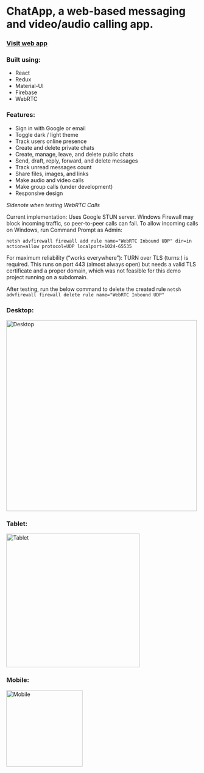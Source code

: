 # ChatApp, a web-based messaging and video/audio calling app.

### <a href="https://dn-chat-app.netlify.app" target="_blank">Visit web app</a>

### Built using:

- React
- Redux
- Material-UI
- Firebase
- WebRTC

### Features:

- Sign in with Google or email
- Toggle dark / light theme
- Track users online presence 
- Create and delete private chats
- Create, manage, leave, and delete public chats
- Send, draft, reply, forward, and delete messages
- Track unread messages count 
- Share files, images, and links
- Make audio and video calls
- Make group calls (under development)
- Responsive design


*Sidenote when testing WebRTC Calls* 

Current implementation: 
Uses Google STUN server. Windows Firewall may block incoming traffic, so peer-to-peer calls can fail. 
To allow incoming calls on Windows, run Command Prompt as Admin:

```netsh advfirewall firewall add rule name="WebRTC Inbound UDP" dir=in action=allow protocol=UDP localport=1024-65535```

For maximum reliability (“works everywhere”): TURN over TLS (turns:) is required. 
This runs on port 443 (almost always open) but needs a valid TLS certificate and a proper domain, 
which was not feasible for this demo project running on a subdomain.

After testing, run the below command to delete the created rule
```netsh advfirewall firewall delete rule name="WebRTC Inbound UDP"```


### Desktop:

<img src="https://github.com/dagm1425/chat-app/blob/main/images/desktop.png" alt="Desktop" width="500">

### Tablet:

<img src="https://github.com/dagm1425/chat-app/blob/main/images/tablet.png" alt="Tablet" width="350">

### Mobile:

<img src="https://github.com/dagm1425/chat-app/blob/main/images/mobile.png" alt="Mobile" width="200">
